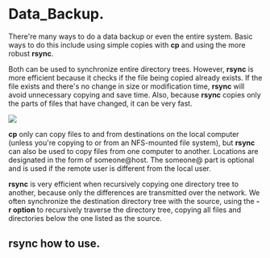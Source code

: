 # Data_Backup.

There're many ways to do a data backup or even the entire system. Basic ways to do this include using simple
copies with **cp** and using the more robust **rsync**.

Both can be used to synchronize entire directory trees. However, **rsync** is more efficient because it checks if
the file being copied already exists. If the file exists and there's no change in size or modification time,
**rsync** will avoid unnecessary copying and save time. Also, because **rsync** copies only the parts of files that
have changed, it can be very fast.

![](/home/josemacevo/Documents/Development/linux_course/course_images/backup.jpg)

**cp** only can copy files to and from destinations on the local computer (unless you're copying to or from an NFS-mounted
file system), but **rsync** can also be used to copy files from one computer to another. Locations are designated in the
form of someone@host. The someone@ part is optional and is used if the remote user is different from the local user.

**rsync** is very efficient when recursively copying one directory tree to another, because only the differences are transmitted
over the network. We often synchronize the destination directory tree with the source, using the **-r option** to recursively
traverse the directory tree, copying all files and directories below the one listed as the source.

## rsync how to use.


